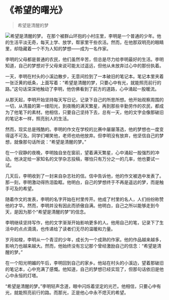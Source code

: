 # 《希望的曙光》
> 希望是清醒的梦


![希望是清醒的梦。](/images/9ad36cc3e57b46f6812d7978411cdf82.jpg)
在那个被群山环抱的小村庄里，李明是一个普通的少年。他的生活平淡无奇，每天上学、放学，帮家里干些农活。然而，在他那双明亮的眼睛里，却隐藏着一个不为人知的梦想——成为一名作家。

李明的父母都是普通的农民，他们虽然辛苦，但总是尽力给李明最好的生活。李明知道，自己的梦想对于父母来说可能太过遥远，但他从未放弃过心中的那份执着。

一天，李明在村头的小溪边散步，无意间捡到了一本破旧的笔记本。笔记本里夹着一张泛黄的纸条，上面写着：“希望是清醒的梦，只要心中有光，就能照亮前行的路。”这句话深深地触动了李明，他仿佛看到了前方的道路，心中涌起一股暖流。

从那天起，李明开始坚持每天写日记，记录下自己的所思所想。他开始观察周围的一切，从清晨的第一缕阳光，到夜晚的满天繁星，再到那些辛勤劳作的农民，都成为了他笔下的素材。他相信，只要自己坚持下去，总有一天，他的文字会像那破旧的笔记本一样，照亮别人的生活。

然而，现实总是残酷的。李明的作文在学校的比赛中屡屡落选，他的梦想也一度变得遥不可及。同学们嘲笑他，老师也劝他放弃。但李明没有放弃，他坚信自己的梦想，就像那句话所说：“希望是清醒的梦。”

在一个寂静的夜晚，李明独自坐在窗前，望着满天繁星，心中涌起一股强烈的冲动。他决定给一家知名的文学杂志投稿，哪怕只有万分之一的几率，他也要试一试。

几天后，李明收到了一封来自杂志社的信。信中告诉他，他的作文被选中发表了。那一刻，李明激动得热泪盈眶。他明白，自己的梦想终于不再是遥远的梦，而是触手可及的希望。

随着作文的发表，李明的名字开始在村里传开。他成了村里的名人，人们纷纷称赞他的才华。然而，李明并没有因此而骄傲自满。他明白，自己之所以能够走到今天，是因为那个“希望是清醒的梦”的信念。

李明继续坚持写作，他的文字渐渐开始影响更多的人。他用自己的笔，记录下了生活中的点点滴滴，也传递给了读者们无尽的温暖和力量。

岁月如梭，李明从一个青涩的少年，成长为一个成熟的作家。他的作品越来越多，影响力也越来越大。然而，他始终没有忘记那个曾经激励自己的信念：“希望是清醒的梦。”

在一个阳光明媚的午后，李明回到自己的家乡。他站在村头的小溪边，望着那破旧的笔记本，心中充满了感慨。他知道，自己的梦想已经实现了，但那句话依旧是他心中永恒的灯塔。

“希望是清醒的梦。”李明轻声念道，眼中闪烁着坚定的光芒。他相信，只要心中有光，就能照亮前行的路。而那光，正是他心中永不熄灭的希望。